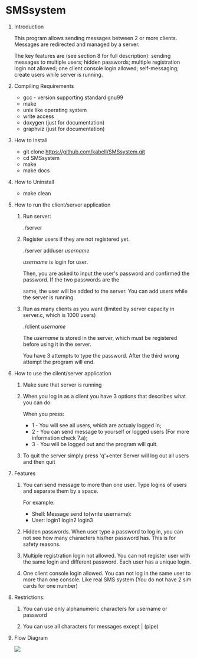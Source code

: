 # SMSsystem

1. Introduction

    This program allows sending messages between 2 or more clients.
    Messages are redirected and managed by a server.
    
    The key features are (see section 8 for full description): sending messages to multiple users; hidden passwords; multiple registration login not allowed;  one client console login allowed; self-messaging; create users while server is running. 

2. Compiling Requirements

    - gcc - version supporting standard gnu99
    - make 
    - unix like operating system
    - write access
    - doxygen (just for documentation)
    - graphviz (just for documentation)



3. How to Install

    - git clone https://github.com/kabell/SMSsystem.git
    - cd SMSsystem
    - make
    - make docs 

4. How to Uninstall
    
    - make clean

5. How to run the client/server application

    1. Run server:

        ./server

    2. Register users if they are not registered yet.

        ./server adduser _username_
        
        _username_ is login for user.
        
       Then, you are asked to input the user's password and confirmed the password. If the two passwords are the 
        
        same, the user will be added to the server. You can add users while the server is running.

    3. Run as many clients as you want (limited by server capacity in server.c, which is 1000 users)

        ./client  _username_

        The  _username_ is stored in the server, which must be registered before using it in the server.

        You have 3 attempts to type the password. After the third wrong attempt the program will end.


6. How to use the cilent/server application 

    1. Make sure that server is running

    2. When you log in as a client you have 3 options that describes what you can do:

        When you press:
        - 1 - You will see all users, which are actualy logged in;
        - 2 - You can send message to yourself or logged users (For more information check 7.a);
        - 3 - You will be logged out and the program will quit.

    3. To quit the server simply press 'q'+enter
        Server will log out all users and then quit
   

7. Features

    1. You can send message to more than one user. 
    Type logins of users and separate them by a space.
    
        For example:
        - Shell: Message send to(write username): 
        - User: login1 login2 login3 

    2. Hidden passwords.
    When user type a password to log in, you can not see how many characters his/her password has. This is for safety reasons.

    3. Multiple registration login not allowed.
    You can not register user with the same login and different password. Each user has a unique login.

    4. One client console login allowed.
    You can not log in the same user to more than one console. Like real SMS system (You do not have 2 sim cards for one number)
    
8. Restrictions:

    1. You can use only alphanumeric characters for username or password

    2. You can use all characters for messages except | (pipe)
    

9. Flow Diagram

    <img src="../Diagram1.png"/>
        
 

